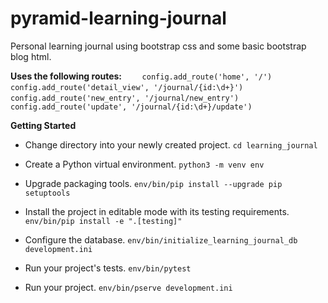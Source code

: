 # pyramid-learning-journal

Personal learning journal using bootstrap css and some basic bootstrap blog html.

**Uses the following routes:**
`    config.add_route('home', '/')`
`    config.add_route('detail_view', '/journal/{id:\d+}')`
`    config.add_route('new_entry', '/journal/new_entry')`
`    config.add_route('update', '/journal/{id:\d+}/update')`


**Getting Started**
- Change directory into your newly created project.
    `cd learning_journal`

- Create a Python virtual environment.
    `python3 -m venv env`

- Upgrade packaging tools.
    `env/bin/pip install --upgrade pip setuptools`

- Install the project in editable mode with its testing requirements.
    `env/bin/pip install -e ".[testing]"`

- Configure the database.
    `env/bin/initialize_learning_journal_db development.ini`

- Run your project's tests.
    `env/bin/pytest`

- Run your project.
    `env/bin/pserve development.ini`